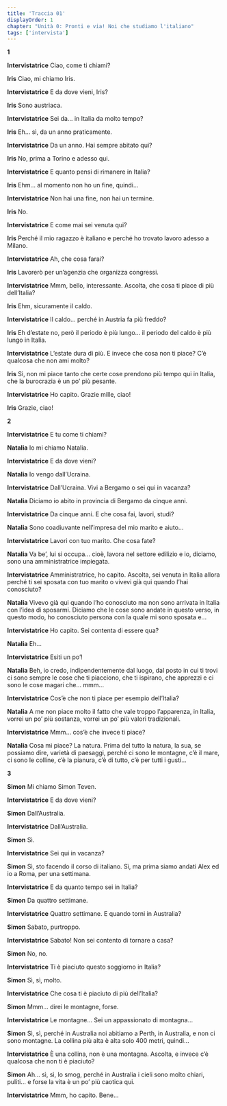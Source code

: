 ```yaml
---
title: 'Traccia 01'
displayOrder: 1
chapter: "Unità 0: Pronti e via! Noi che studiamo l'italiano"
tags: ['intervista']
---
```


**1**

**Intervistatrice** Ciao, come ti chiami?

**Iris** Ciao, mi chiamo Iris.

**Intervistatrice** E da dove vieni, Iris?

**Iris** Sono austriaca.

**Intervistatrice** Sei da... in Italia da molto tempo?

**Iris** Eh... sì, da un anno praticamente.

**Intervistatrice** Da un anno. Hai sempre abitato qui?

**Iris** No, prima a Torino e adesso qui.

**Intervistatrice** E quanto pensi di rimanere in Italia?

**Iris** Ehm... al momento non ho un fine, quindi...

**Intervistatrice** Non hai una fine, non hai un termine.

**Iris** No.

**Intervistatrice** E come mai sei venuta qui?

**Iris** Perché il mio ragazzo è italiano e perché ho trovato lavoro adesso a Milano.

**Intervistatrice** Ah, che cosa farai?

**Iris** Lavorerò per un’agenzia che organizza congressi.

**Intervistatrice** Mmm, bello, interessante. Ascolta, che cosa ti piace di più dell’Italia?

**Iris** Ehm, sicuramente il caldo.

**Intervistatrice** Il caldo... perché in Austria fa più freddo?

**Iris** Eh d’estate no, però il periodo è più lungo... il periodo del caldo è più lungo in Italia.

**Intervistatrice** L’estate dura di più. E invece che cosa non ti piace? C’è qualcosa che non ami molto?

**Iris** Sì, non mi piace tanto che certe cose prendono più tempo qui in Italia, che la burocrazia è un po’ più pesante.

**Intervistatrice** Ho capito. Grazie mille, ciao!

**Iris** Grazie, ciao!

**2**

**Intervistatrice** E tu come ti chiami?

**Natalia** Io mi chiamo Natalia.

**Intervistatrice** E da dove vieni?

**Natalia** Io vengo dall’Ucraina.

**Intervistatrice** Dall’Ucraina. Vivi a Bergamo o sei qui in vacanza?

**Natalia** Diciamo io abito in provincia di Bergamo da cinque anni.

**Intervistatrice** Da cinque anni. E che cosa fai, lavori, studi?

**Natalia** Sono coadiuvante nell’impresa del mio marito e aiuto...

**Intervistatrice** Lavori con tuo marito. Che cosa fate?

**Natalia** Va be’, lui si occupa... cioè, lavora nel settore edilizio e io, diciamo, sono una amministratrice impiegata.

**Intervistatrice** Amministratrice, ho capito. Ascolta, sei venuta in Italia allora perché ti sei sposata con tuo marito o vivevi già qui quando l’hai conosciuto?

**Natalia** Vivevo già qui quando l’ho conosciuto ma non sono arrivata in Italia con l’idea di sposarmi. Diciamo che le cose sono andate in questo verso, in questo modo, ho conosciuto persona con la quale mi sono sposata e...

**Intervistatrice** Ho capito. Sei contenta di essere qua?

**Natalia** Eh...

**Intervistatrice** Esiti un po’!

**Natalia** Beh, io credo, indipendentemente dal luogo, dal posto in cui ti trovi ci sono sempre le cose che ti piacciono, che ti ispirano, che apprezzi e ci sono le cose magari che... mmm...

**Intervistatrice** Cos’è che non ti piace per esempio dell’Italia?

**Natalia** A me non piace molto il fatto che vale troppo l’apparenza, in Italia, vorrei un po’ più sostanza, vorrei un po’ più valori tradizionali.

**Intervistatrice** Mmm... cos’è che invece ti piace?

**Natalia** Cosa mi piace? La natura. Prima del tutto la natura, la sua, se possiamo dire, varietà di paesaggi, perché ci sono le montagne, c’è il mare, ci sono le colline, c’è la pianura, c’è di tutto, c’è per tutti i gusti...

**3**

**Simon** Mi chiamo Simon Teven.

**Intervistatrice** E da dove vieni?

**Simon** Dall’Australia.

**Intervistatrice** Dall’Australia.

**Simon** Sì.

**Intervistatrice** Sei qui in vacanza?

**Simon** Sì, sto facendo il corso di italiano. Sì, ma prima siamo andati Alex ed io a Roma, per una settimana.

**Intervistatrice** E da quanto tempo sei in Italia?

**Simon** Da quattro settimane.

**Intervistatrice** Quattro settimane. E quando torni in Australia?

**Simon** Sabato, purtroppo.

**Intervistatrice** Sabato! Non sei contento di tornare a casa?

**Simon** No, no.

**Intervistatrice** Ti è piaciuto questo soggiorno in Italia?

**Simon** Sì, sì, molto.

**Intervistatrice** Che cosa ti è piaciuto di più dell’Italia?

**Simon** Mmm... direi le montagne, forse.

**Intervistatrice** Le montagne... Sei un appassionato di montagna...

**Simon** Sì, sì, perché in Australia noi abitiamo a Perth, in Australia, e non ci sono montagne. La collina più alta è alta solo 400 metri, quindi...

**Intervistatrice** È una collina, non è una montagna. Ascolta, e invece c’è qualcosa che non ti è piaciuto?

**Simon** Ah... sì, sì, lo smog, perché in Australia i cieli sono molto chiari, puliti... e forse la vita è un po’ più caotica qui.

**Intervistatrice** Mmm, ho capito. Bene...
